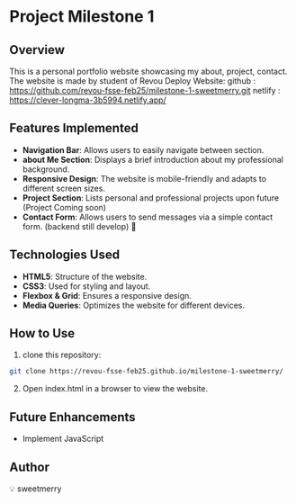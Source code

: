 # Project Milestone 1

## Overview
This is a personal portfolio website showcasing my about, project, contact. The website is made by student of Revou
Deploy Website:
github : https://github.com/revou-fsse-feb25/milestone-1-sweetmerry.git
netlify : https://clever-longma-3b5994.netlify.app/

## Features Implemented
- **Navigation Bar**: Allows users to easily navigate between section.
- **about Me Section**: Displays a brief introduction about my professional background.
- **Responsive Design**: The website is mobile-friendly and adapts to different screen sizes.
- **Project Section**: Lists personal and professional projects upon future (Project Coming soon)
- **Contact Form**: Allows users to send messages via a simple contact form. (backend still develop) :construction:

## Technologies Used
- **HTML5**: Structure of the website.
- **CSS3**: Used for styling and layout.
- **Flexbox & Grid**: Ensures a responsive design.
- **Media Queries**: Optimizes the website for different devices.


## How to Use
1. clone this repository:
```sh
git clone https://revou-fsse-feb25.github.io/milestone-1-sweetmerry/
```
2. Open index.html in a browser to view the website.

## Future Enhancements
- Implement JavaScript

## Author
:bulb: sweetmerry